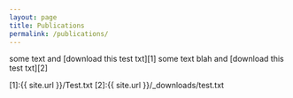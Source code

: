```yaml
---
layout: page
title: Publications
permalink: /publications/
---
```


some text and [download this test txt][1]
some text blah and [download this test txt][2]

[1]:{{ site.url }}/Test.txt
[2]:{{ site.url }}/_downloads/test.txt
